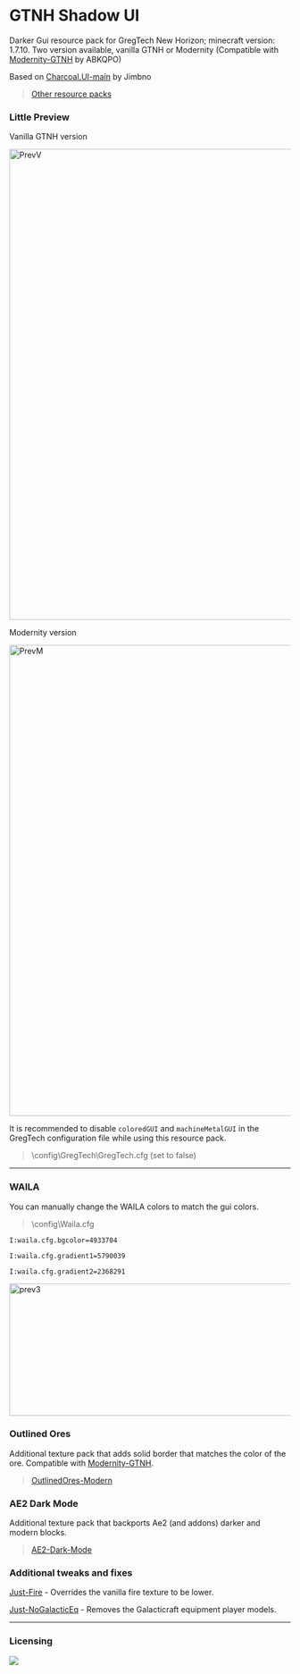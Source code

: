 # GTNH Shadow UI
  Darker Gui resource pack for GregTech New Horizon; minecraft version: 1.7.10. Two version available, vanilla GTNH or Modernity (Compatible with [Modernity-GTNH](https://github.com/ABKQPO/Modernity-GTNH) by ABKQPO)

Based on [Charcoal.UI-main](https://github.com/Jimbno/Charcoal.UI) by Jimbno


> [Other resource packs](https://wiki.gtnewhorizons.com/wiki/Resource_Packs)


### Little Preview 
Vanilla GTNH version

<img width="744" height="843" alt="PrevV" src="https://github.com/user-attachments/assets/39679340-9895-4eab-8f0b-6b9c7759fcbf" />


Modernity version

<img width="744" height="843" alt="PrevM" src="https://github.com/user-attachments/assets/7f7b43b2-2513-4cd3-af40-2e71761b51ba" />


It is recommended to disable `coloredGUI` and `machineMetalGUI` in the GregTech configuration file while using this resource pack.
> \config\GregTech\GregTech.cfg (set to false)
  
---
### WAILA
You can manually change the WAILA colors to match the gui colors.
> \config\Waila.cfg

`I:waila.cfg.bgcolor=4933704`

`I:waila.cfg.gradient1=5790039`

`I:waila.cfg.gradient2=2368291`

<img width="597" height="237" alt="prev3" src="https://github.com/user-attachments/assets/2c7eb456-9a04-4a21-91c2-2e6f26ce7ea8" />

### Outlined Ores
Additional texture pack that adds solid border that matches the color of the ore. Compatible with [Modernity-GTNH](https://github.com/ABKQPO/Modernity-GTNH).
> [OutlinedOres-Modern](https://github.com/Ranzuu/OutlinedOres-Modern)

### AE2 Dark Mode
Additional texture pack that backports Ae2 (and addons) darker and modern blocks.
> [AE2-Dark-Mode](https://github.com/Ranzuu/AE2-Dark-Mode)

### Additional tweaks and fixes
[Just-Fire](https://github.com/Ranzuu/Shadow-UI/releases/tag/Just-Fire) - Overrides the vanilla fire texture to be lower.

[Just-NoGalacticEq](https://github.com/Ranzuu/Shadow-UI/releases/tag/Just-NoGalacticEq) - Removes the Galacticraft equipment player models.

---
### Licensing

[![](https://img.shields.io/badge/License-CC%20BY--NC--SA%204.0-yellow.svg?style=flat-square)](https://creativecommons.org/licenses/by-nc-sa/4.0/)
